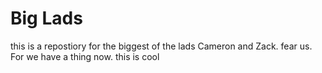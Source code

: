# Big Lads
this is a repostiory for the biggest of the lads Cameron and Zack.
fear us. 
For we have a thing now.
this is cool